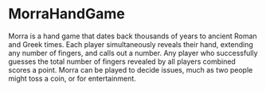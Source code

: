 # MorraHandGame

Morra is a hand game that dates back thousands of years to ancient Roman and Greek times. Each player simultaneously reveals their hand, extending any number of fingers, and calls out a number. Any player who successfully guesses the total number of fingers revealed by all players combined scores a point. Morra can be played to decide issues, much as two people might toss a coin, or for entertainment.

